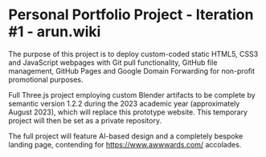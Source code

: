 # Personal Portfolio Project - Iteration #1 - arun.wiki

The purpose of this project is to deploy custom-coded static HTML5, CSS3 and JavaScript webpages with Git pull functionality, GitHub file management, GitHub Pages and Google Domain Forwarding for non-profit promotional purposes.

Full Three.js project employing custom Blender artifacts to be complete by semantic version 1.2.2 during the 2023 academic year (approximately August 2023), which will replace this prototype website. This temporary project will then be set as a private repository. 

The full project will feature AI-based design and a completely bespoke landing page, contending for https://www.awwwards.com/ accolades.

